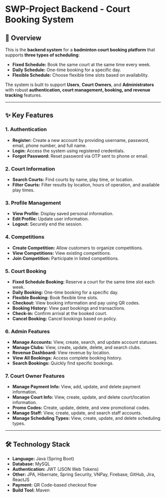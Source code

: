 # SWP-Project Backend - Court Booking System  

## 📌 Overview  
This is the **backend system** for a **badminton court booking platform** that supports **three types of scheduling**:  
- **Fixed Schedule:** Book the same court at the same time every week.  
- **Daily Schedule:** One-time booking for a specific day.  
- **Flexible Schedule:** Choose flexible time slots based on availability.  

The system is built to support **Users**, **Court Owners**, and **Administrators** with robust **authentication, court management, booking, and revenue tracking** features.  

---

## ✨ Key Features  

### 1. Authentication  
- **Register:** Create a new account by providing username, password, email, phone number, and full name.  
- **Login:** Access the system using registered credentials.  
- **Forgot Password:** Reset password via OTP sent to phone or email.  

### 2. Court Information  
- **Search Courts:** Find courts by name, play time, or location.  
- **Filter Courts:** Filter results by location, hours of operation, and available play times.  

### 3. Profile Management  
- **View Profile:** Display saved personal information.  
- **Edit Profile:** Update user information.  
- **Logout:** Securely end the session.  

### 4. Competitions  
- **Create Competition:** Allow customers to organize competitions.  
- **View Competitions:** View existing competitions.  
- **Join Competition:** Participate in listed competitions.  

### 5. Court Booking  
- **Fixed Schedule Booking:** Reserve a court for the same time slot each week.  
- **Daily Booking:** One-time booking for a specific day.  
- **Flexible Booking:** Book flexible time slots.  
- **Checkout:** View booking information and pay using QR codes.  
- **Booking History:** View past bookings and transactions.  
- **Check-in:** Confirm arrival at the booked court.  
- **Cancel Booking:** Cancel bookings based on policy.  

### 6. Admin Features  
- **Manage Accounts:** View, create, search, and update account statuses.  
- **Manage Clubs:** View, create, update, delete, and search clubs.  
- **Revenue Dashboard:** View revenue by location.  
- **View All Bookings:** Access complete booking history.  
- **Search Bookings:** Quickly find specific bookings.  

### 7. Court Owner Features  
- **Manage Payment Info:** View, add, update, and delete payment information.  
- **Manage Court Info:** View, create, update, and delete court/location information.  
- **Promo Codes:** Create, update, delete, and view promotional codes.  
- **Manage Staff:** View, create, update, and search staff accounts.  
- **Manage Scheduling Types:** View, create, update, and delete scheduling types.  

---

## 🛠 Technology Stack  
- **Language:** Java (Spring Boot)  
- **Database:** MySQL  
- **Authentication:** JWT (JSON Web Tokens)  
- **Other:** JPA, Hibernate, Spring Security, VNPay, Firebase, GitHub, Jira, ReactJS  
- **Payment:** QR Code-based checkout flow  
- **Build Tool:** Maven  
